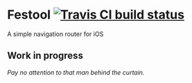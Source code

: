 # Festool [![Travis CI build status](https://travis-ci.org/stigi/Festool.png)](https://travis-ci.org/stigi/Festool)

A simple navigation router for iOS

## **Work in progress**

*Pay no attention to that man behind the curtain.*

